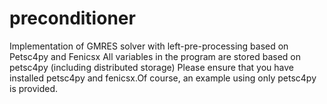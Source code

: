 # preconditioner
Implementation of GMRES solver with left-pre-processing based on Petsc4py and Fenicsx
All variables in the program are stored based on petsc4py (including distributed storage)
Please ensure that you have installed petsc4py and fenicsx.Of course, an example using only petsc4py is provided.
